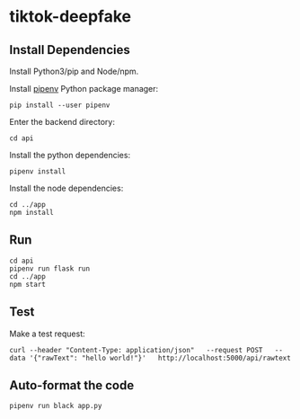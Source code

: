 # tiktok-deepfake
## Install Dependencies
Install Python3/pip and Node/npm.

Install [pipenv](https://pipenv.pypa.io/en/latest/) Python package manager:

```pip install --user pipenv```

Enter the backend directory:

```cd api```

Install the python dependencies:

```pipenv install```

Install the node dependencies:

```
cd ../app
npm install
```

## Run
```
cd api
pipenv run flask run
cd ../app
npm start
```

## Test
Make a test request:

```curl --header "Content-Type: application/json"   --request POST   --data '{"rawText": "hello world!"}'   http://localhost:5000/api/rawtext```

## Auto-format the code

```pipenv run black app.py```